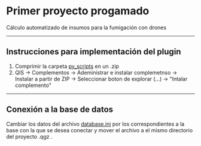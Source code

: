 # Primer proyecto progamado

Cálculo automatizado de insumos para la fumigación con drones

---

## Instrucciones para implementación del plugin

1. Comprimir la carpeta [py_scripts](py_scripts) en un .zip
2. QIS &#8594; Complementos &#8594; Adeministrar e instalar complemetnso &#8594; Instalar a partir de ZIP &#8594; Seleccionar boton de explorar (...)  &#8594; "Intalar complemento"

---

## Conexión a la base de datos

Cambiar los datos del archivo [database.ini](database.ini) por los correspondientes a la base con la que se desea conectar y mover el archivo a el mismo directorio del proyecto .qgz .
